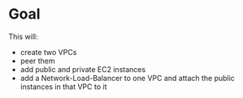 # Goal
This will:
- create two VPCs
- peer them
- add public and private EC2 instances
- add a Network-Load-Balancer to one VPC and attach the public instances in that VPC to it

